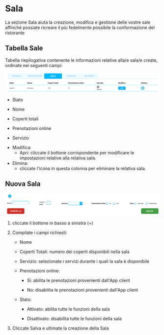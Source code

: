# Sala

<div>La sezione Sala aiuta la creazione, modifica e gestione delle vostre sale affinchè possiate ricreare il più fedelmente possibile la conformazione del ristorante</div>

## Tabella Sale

Tabella riepilogativa contenente le informazioni relative alla/e sala/e create, ordinate nei seguenti campi:

![Sala](../../assets/img/imgSettings/Sala.png#mobile)

* Stato

* Nome

* Coperti totali

* Prenotazioni online

* Servizio

* <div>Modifica:</div>

    * Apri: cliccate il bottone corrispondente per modificare le impostazioni relative alla relativa sala.

* <div>Elimina:</div>

    * cliccate l'icona in questa colonna per eliminare la relativa sala.

## Nuova Sala

![Nuova-Sala](../../assets/img/imgSettings/Nuova-Sala.png#mobile)

1. <div>cliccate il bottone in basso a sinistra (+)</div>

2. Compilate i campi richiesti:

    * <div>Nome</div>

    * Coperti Totali: numero dei coperti disponibili nella sala

    * Servizio: selezionate i servizi durante i quali la sala è disponibile

    * Prenotazioni online:

        * Sì: abilita le prenotazioni provenienti dall'App client

        * No: disabilita le prenotazioni provenienti dall'App client

    * Stato:

        * Attivato: abilita tutte le funzioni della sala

        * Disattivato: disabilita tutte le funzioni della sala

3. Cliccate Salva e ultimate la creazione della Sala